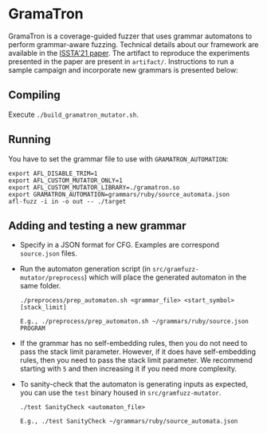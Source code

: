 # GramaTron

GramaTron is a coverage-guided fuzzer that uses grammar automatons to perform
grammar-aware fuzzing.  Technical details about our framework are available in
the [ISSTA'21 paper](https://nebelwelt.net/files/21ISSTA.pdf). The artifact to
reproduce the experiments presented in the paper are present in `artifact/`.
Instructions to run a sample campaign and incorporate new grammars is presented
below:

## Compiling

Execute `./build_gramatron_mutator.sh`.

## Running

You have to set the grammar file to use with `GRAMATRON_AUTOMATION`:

```
export AFL_DISABLE_TRIM=1
export AFL_CUSTOM_MUTATOR_ONLY=1
export AFL_CUSTOM_MUTATOR_LIBRARY=./gramatron.so
export GRAMATRON_AUTOMATION=grammars/ruby/source_automata.json
afl-fuzz -i in -o out -- ./target
```

## Adding and testing a new grammar

- Specify in a JSON format for CFG. Examples are correspond `source.json` files.
- Run the automaton generation script (in `src/gramfuzz-mutator/preprocess`)
  which will place the generated automaton in the same folder.

  ```
  ./preprocess/prep_automaton.sh <grammar_file> <start_symbol> [stack_limit]

  E.g., ./preprocess/prep_automaton.sh ~/grammars/ruby/source.json PROGRAM
  ```

- If the grammar has no self-embedding rules, then you do not need to pass the
  stack limit parameter. However, if it does have self-embedding rules, then you
  need to pass the stack limit parameter. We recommend starting with `5` and
  then increasing it if you need more complexity.
- To sanity-check that the automaton is generating inputs as expected, you can
  use the `test` binary housed in `src/gramfuzz-mutator`.

  ```
  ./test SanityCheck <automaton_file>

  E.g., ./test SanityCheck ~/grammars/ruby/source_automata.json
  ```